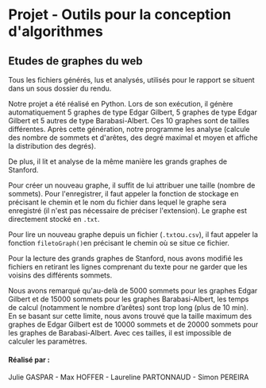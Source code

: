 # Projet - Outils pour la conception d'algorithmes
## Etudes de graphes du web


Tous les fichiers générés, lus et analysés, utilisés pour le rapport se situent dans un sous dossier du rendu. 

Notre projet a été réalisé en Python. Lors de son exécution, il génère automatiquement 5 graphes de type Edgar Gilbert, 5 graphes de type Edgar Gilbert et 5 autres de type Barabasi-Albert. Ces 10 graphes sont de tailles différentes. Après cette génération, notre programme les analyse (calcule des nombre de sommets et d'arêtes, des degré maximal et moyen et affiche la distribution des degrés).

De plus, il lit et analyse de la même manière les grands graphes de Stanford. 

Pour créer un nouveau graphe, il suffit de lui attribuer une taille (nombre de sommets).
Pour l'enregistrer, il faut appeler la fonction de stockage en précisant le chemin et le nom du fichier dans lequel le graphe sera enregistré (il n'est pas nécessaire de préciser l'extension). Le graphe est directement stocké en ```.txt```.

Pour lire un nouveau graphe depuis un fichier (```.txt```ou```.csv```), il faut appeler la fonction ```filetoGraph()```en précisant le chemin où se situe ce fichier.

Pour la lecture des grands graphes de Stanford, nous avons modifié les fichiers en retirant les lignes comprenant du texte pour ne garder que les voisins des différents sommets.

Nous avons remarqué qu'au-delà de 5000 sommets pour les graphes Edgar Gilbert et de 15000 sommets pour les graphes Barabasi-Albert, les temps de calcul (notamment le nombre d’arêtes) sont trop long (plus de 10 min). 
En se basant sur cette limite, nous avons trouvé que la taille maximum des graphes de Edgar Gilbert est de 10000 sommets et de 20000 sommets pour les graphes de Barabasi-Albert. Avec ces tailles, il est impossible de calculer les paramètres.

#### Réalisé par : 
Julie GASPAR -
Max HOFFER -
Laureline PARTONNAUD -
Simon PEREIRA